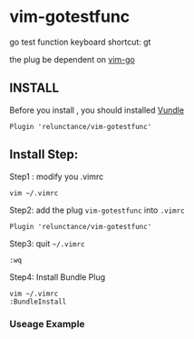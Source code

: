 # vim-gotestfunc
go test function keyboard shortcut: gt

the plug be dependent on [vim-go](https://github.com/fatih/vim-go)

## INSTALL

Before you install , you should installed [Vundle](https://github.com/VundleVim/Vundle.vim)


```vim
Plugin 'relunctance/vim-gotestfunc'
```





## Install Step:

Step1 : modify you .vimrc 

```
vim ~/.vimrc
```

Step2: add the plug `vim-gotestfunc` into `.vimrc`

```vim
Plugin 'relunctance/vim-gotestfunc'
```

Step3: quit `~/.vimrc`
```
:wq
```

Step4: Install Bundle Plug

```
vim ~/.vimrc
:BundleInstall
```
    

### Useage Example
